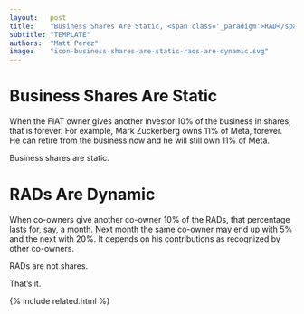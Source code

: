```yaml
---
layout:   post
title:    "Business Shares Are Static, <span class='_paradigm'>RAD</span>s Are Dynamic"
subtitle: "TEMPLATE"
authors:  "Matt Perez"
image:    "icon-business-shares-are-static-rads-are-dynamic.svg"
---
```


<div style="display:none;">
 <p>Shares of a business are not <span class='_paradigm'>RAD</span>s. That&rsquo;s it.</p>
</div>

<h1>Business Shares Are Static</h1>
 <p>When the <span class='_paradigm'>FIAT</span> owner gives another investor 10% of the business in shares, that is forever. For example, Mark Zuckerberg owns 11% of Meta, forever. He can retire from the business now and he will still own 11% of Meta.</p>
 <p>Business shares are static.</p>

<h1><span class='_paradigm'>RAD</span>s Are Dynamic</h1>
 <p>When co-owners give another co-owner 10% of the <span class='_paradigm'>RAD</span>s, that percentage lasts for, say, a month. Next month the same co-owner may end up with 5% and the next with 20%. It depends on his contributions as recognized by other co-owners.</p>
 <p><span class='_paradigm'>RAD</span>s are not shares.</p>
 <p></p>
 <p>That&rsquo;s it.</p>

{% include related.html %}